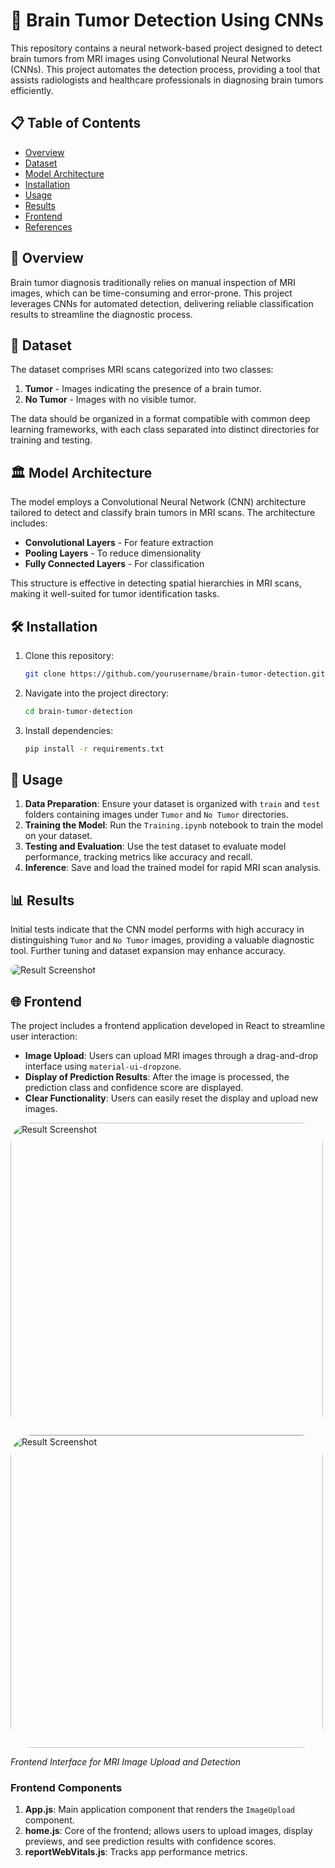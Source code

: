 
# 🧠 Brain Tumor Detection Using CNNs

This repository contains a neural network-based project designed to detect brain tumors from MRI images using Convolutional Neural Networks (CNNs). This project automates the detection process, providing a tool that assists radiologists and healthcare professionals in diagnosing brain tumors efficiently.

## 📋 Table of Contents
- [Overview](#overview)
- [Dataset](#dataset)
- [Model Architecture](#model-architecture)
- [Installation](#installation)
- [Usage](#usage)
- [Results](#results)
- [Frontend](#frontend)
- [References](#references)

## 🧐 Overview
Brain tumor diagnosis traditionally relies on manual inspection of MRI images, which can be time-consuming and error-prone. This project leverages CNNs for automated detection, delivering reliable classification results to streamline the diagnostic process.

## 📂 Dataset
The dataset comprises MRI scans categorized into two classes:
1. **Tumor** - Images indicating the presence of a brain tumor.
2. **No Tumor** - Images with no visible tumor.

The data should be organized in a format compatible with common deep learning frameworks, with each class separated into distinct directories for training and testing.

## 🏛 Model Architecture
The model employs a Convolutional Neural Network (CNN) architecture tailored to detect and classify brain tumors in MRI scans. The architecture includes:
- **Convolutional Layers** - For feature extraction
- **Pooling Layers** - To reduce dimensionality
- **Fully Connected Layers** - For classification

This structure is effective in detecting spatial hierarchies in MRI scans, making it well-suited for tumor identification tasks.

## 🛠 Installation
1. Clone this repository:
   ```bash
   git clone https://github.com/yourusername/brain-tumor-detection.git
   ```
2. Navigate into the project directory:
   ```bash
   cd brain-tumor-detection
   ```
3. Install dependencies:
   ```bash
   pip install -r requirements.txt
   ```

## 🚀 Usage
1. **Data Preparation**: Ensure your dataset is organized with `train` and `test` folders containing images under `Tumor` and `No Tumor` directories.
2. **Training the Model**: Run the `Training.ipynb` notebook to train the model on your dataset.
3. **Testing and Evaluation**: Use the test dataset to evaluate model performance, tracking metrics like accuracy and recall.
4. **Inference**: Save and load the trained model for rapid MRI scan analysis.

## 📊 Results
Initial tests indicate that the CNN model performs with high accuracy in distinguishing `Tumor` and `No Tumor` images, providing a valuable diagnostic tool. Further tuning and dataset expansion may enhance accuracy.

<img src="https://github.com/user-attachments/assets/d6dda7bb-7297-437b-8b1f-92ee24686e30" alt="Result Screenshot" style="border-radius: 65px;">

## 🌐 Frontend
The project includes a frontend application developed in React to streamline user interaction:
- **Image Upload**: Users can upload MRI images through a drag-and-drop interface using `material-ui-dropzone`.
- **Display of Prediction Results**: After the image is processed, the prediction class and confidence score are displayed.
- **Clear Functionality**: Users can easily reset the display and upload new images.

  
 <img src="https://github.com/user-attachments/assets/d0a43d59-537a-4662-8ce1-bbac22865149" alt="Result Screenshot" width="500" style="border-radius: 35px;">
 <img src="https://github.com/user-attachments/assets/dc6eb399-7dfa-4669-b4bd-ff04526ba5ca" alt="Result Screenshot" width="500" style="border-radius: 35px;">


 *Frontend Interface for MRI Image Upload and Detection*

### Frontend Components
1. **App.js**: Main application component that renders the `ImageUpload` component.
2. **home.js**: Core of the frontend; allows users to upload images, display previews, and see prediction results with confidence scores.
3. **reportWebVitals.js**: Tracks app performance metrics.

